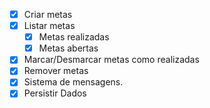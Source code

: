 -[x] Criar metas
-[x] Listar metas
    -[x] Metas realizadas
    -[x] Metas abertas
-[x] Marcar/Desmarcar metas como realizadas
-[x] Remover metas
-[x] Sistema de mensagens.
-[x] Persistir Dados
